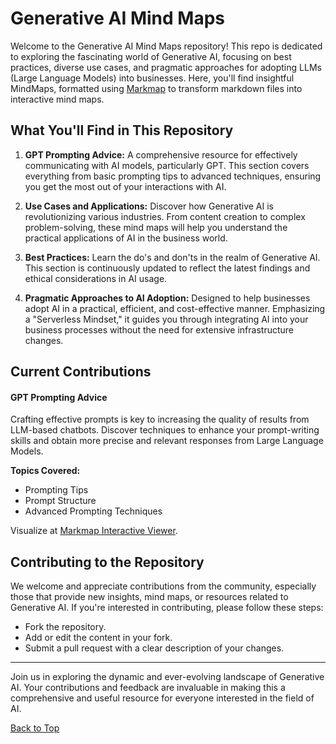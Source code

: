 # Generative AI Mind Maps

Welcome to the Generative AI Mind Maps repository! This repo is dedicated to exploring the fascinating world of Generative AI, focusing on best practices, diverse use cases, and pragmatic approaches for adopting LLMs (Large Language Models) into businesses. Here, you'll find insightful MindMaps, formatted using [Markmap](https://markmap.js.org/docs/markmap) to transform markdown files into interactive mind maps.

## What You'll Find in This Repository

1. **GPT Prompting Advice:** A comprehensive resource for effectively communicating with AI models, particularly GPT. This section covers everything from basic prompting tips to advanced techniques, ensuring you get the most out of your interactions with AI.

2. **Use Cases and Applications:** Discover how Generative AI is revolutionizing various industries. From content creation to complex problem-solving, these mind maps will help you understand the practical applications of AI in the business world.

3. **Best Practices:** Learn the do's and don'ts in the realm of Generative AI. This section is continuously updated to reflect the latest findings and ethical considerations in AI usage.

4. **Pragmatic Approaches to AI Adoption:** Designed to help businesses adopt AI in a practical, efficient, and cost-effective manner. Emphasizing a "Serverless Mindset," it guides you through integrating AI into your business processes without the need for extensive infrastructure changes.

## Current Contributions

#### GPT Prompting Advice

Crafting effective prompts is key to increasing the quality of results from LLM-based chatbots. Discover techniques to enhance your prompt-writing skills and obtain more precise and relevant responses from Large Language Models.

**Topics Covered:**
- Prompting Tips
- Prompt Structure
- Advanced Prompting Techniques

Visualize at [Markmap Interactive Viewer](https://markmap.js.org/repl).

## Contributing to the Repository

We welcome and appreciate contributions from the community, especially those that provide new insights, mind maps, or resources related to Generative AI. If you're interested in contributing, please follow these steps:

- Fork the repository.
- Add or edit the content in your fork.
- Submit a pull request with a clear description of your changes.

---

Join us in exploring the dynamic and ever-evolving landscape of Generative AI. Your contributions and feedback are invaluable in making this a comprehensive and useful resource for everyone interested in the field of AI.

[Back to Top](#generative-ai-mind-maps)
